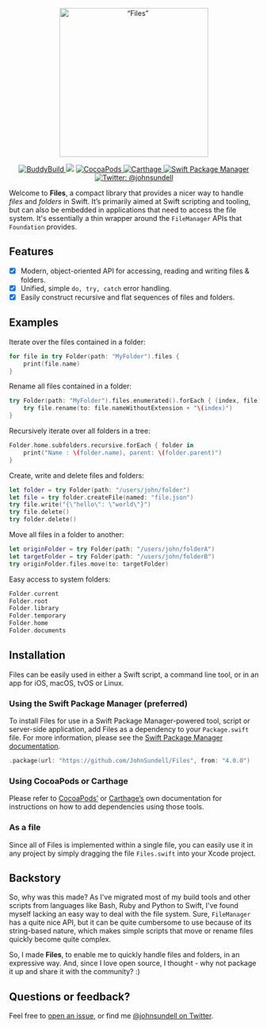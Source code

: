 <p align="center">
    <img src="logo.png" width="300" max-width="50%" alt=“Files” />
</p>

<p align="center">
    <a href="https://dashboard.buddybuild.com/apps/5932f7d9b0c2b000015d6b79/build/latest?branch=master">
        <img src="https://dashboard.buddybuild.com/api/statusImage?appID=5932f7d9b0c2b000015d6b79&branch=master&build=latest" alt="BuddyBuild" />
    </a>
    <img src="https://img.shields.io/badge/Swift-5.0-orange.svg" />
    <a href="https://cocoapods.org/pods/Files">
        <img src="https://img.shields.io/cocoapods/v/Files.svg" alt="CocoaPods" />
    </a>
    <a href="https://github.com/Carthage/Carthage">
        <img src="https://img.shields.io/badge/carthage-compatible-4BC51D.svg?style=flat" alt="Carthage" />
    </a>
    <a href="https://swift.org/package-manager">
        <img src="https://img.shields.io/badge/spm-compatible-brightgreen.svg?style=flat" alt="Swift Package Manager" />
    </a>
    <a href="https://twitter.com/johnsundell">
        <img src="https://img.shields.io/badge/contact-@johnsundell-blue.svg?style=flat" alt="Twitter: @johnsundell" />
    </a>
</p>

Welcome to **Files**, a compact library that provides a nicer way to handle *files* and *folders*  in Swift. It’s primarily aimed at Swift scripting and tooling, but can also be embedded in applications that need to access the file system. It's essentially a thin wrapper around the `FileManager` APIs that `Foundation` provides.

## Features

- [X] Modern, object-oriented API for accessing, reading and writing files & folders.
- [X] Unified, simple `do, try, catch` error handling.
- [X] Easily construct recursive and flat sequences of files and folders.

## Examples

Iterate over the files contained in a folder:

```swift
for file in try Folder(path: "MyFolder").files {
    print(file.name)
}
```

Rename all files contained in a folder:

```swift
try Folder(path: "MyFolder").files.enumerated().forEach { (index, file) in
    try file.rename(to: file.nameWithoutExtension + "\(index)")
}
```

Recursively iterate over all folders in a tree:

```swift
Folder.home.subfolders.recursive.forEach { folder in
    print("Name : \(folder.name), parent: \(folder.parent)")
}
```

Create, write and delete files and folders:

```swift
let folder = try Folder(path: "/users/john/folder")
let file = try folder.createFile(named: "file.json")
try file.write("{\"hello\": \"world\"}")
try file.delete()
try folder.delete()
```

Move all files in a folder to another:

```swift
let originFolder = try Folder(path: "/users/john/folderA")
let targetFolder = try Folder(path: "/users/john/folderB")
try originFolder.files.move(to: targetFolder)
```

Easy access to system folders:

```swift
Folder.current
Folder.root
Folder.library
Folder.temporary
Folder.home
Folder.documents
```

## Installation

Files can be easily used in either a Swift script, a command line tool, or in an app for iOS, macOS, tvOS or Linux.

### Using the Swift Package Manager (preferred)

To install Files for use in a Swift Package Manager-powered tool, script or server-side application, add Files as a dependency to your `Package.swift` file. For more information, please see the [Swift Package Manager documentation](https://github.com/apple/swift-package-manager/tree/master/Documentation).

```swift
.package(url: "https://github.com/JohnSundell/Files", from: "4.0.0")
```

### Using CocoaPods or Carthage

Please refer to [CocoaPods’](https://cocoapods.org) or [Carthage’s](https://github.com/Carthage/Carthage) own documentation for instructions on how to add dependencies using those tools.

### As a file

Since all of Files is implemented within a single file, you can easily use it in any project by simply dragging the file `Files.swift` into your Xcode project.

## Backstory

So, why was this made? As I've migrated most of my build tools and other scripts from languages like Bash, Ruby and Python to Swift, I've found myself lacking an easy way to deal with the file system. Sure, `FileManager` has a quite nice API, but it can be quite cumbersome to use because of its string-based nature, which makes simple scripts that move or rename files quickly become quite complex.

So, I made **Files**, to enable me to quickly handle files and folders, in an expressive way. And, since I love open source, I thought - why not package it up and share it with the community? :)

## Questions or feedback?

Feel free to [open an issue](https://github.com/JohnSundell/Files/issues/new), or find me [@johnsundell on Twitter](https://twitter.com/johnsundell).

